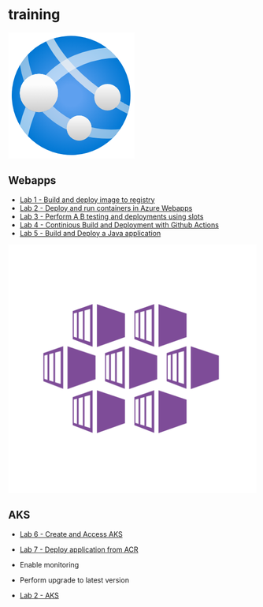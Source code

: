 # training 
![webapp](./img/webapps.png)
## Webapps  
- [Lab 1 - Build and deploy image to registry ](webapps/Registry.md)
- [Lab 2 - Deploy and run containers in Azure Webapps ](webapps/webappdeploy.md)
- [Lab 3 - Perform A B testing and deployments using slots  ](webapps/deploymentslots.md)
- [Lab 4 - Continious Build and Deployment with Github Actions    ](webapps/continuousDeployment.md)
- [Lab 5 - Build and Deploy a Java application     ](webapps/javaap.md)

![webapp](./img/aks.png)
## AKS
 -  [Lab 6 -  Create and Access AKS  ](aks/akscreate.md)
 -  [Lab 7 -  Deploy application from ACR  ](aks/deployapp.md) 
 - Enable monitoring 
 - Perform upgrade to latest version 


- [Lab 2 - AKS ](aks/README.md)
